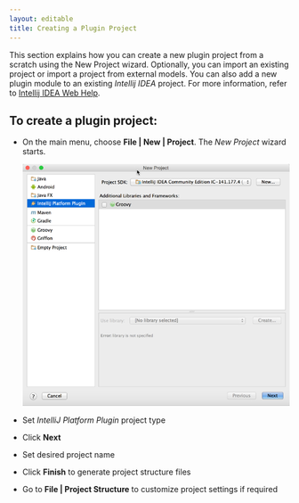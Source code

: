 ```yaml
---
layout: editable
title: Creating a Plugin Project
---
```


This section explains how you can create a new plugin project from a scratch using the New Project wizard.
Optionally, you can import an existing project or import a project from external models.
You can also add a new plugin module to an existing *Intellij IDEA*  project.
For more information, refer to
[Intellij IDEA Web Help](http://www.jetbrains.com/idea/webhelp/index.jsp?reference.dialogs.new.project).

## To create a plugin project:

*  On the main menu, choose **File \| New \| Project**. The *New Project*
   wizard starts.

   ![New Project Wizard](img/creating_plugin_project/new_project_wizard.png)

*  Set *IntelliJ Platform Plugin* project type

*  Click **Next**

*  Set desired project name

*  Click **Finish** to generate project structure files

*  Go to **File \| Project Structure** to customize project settings if required